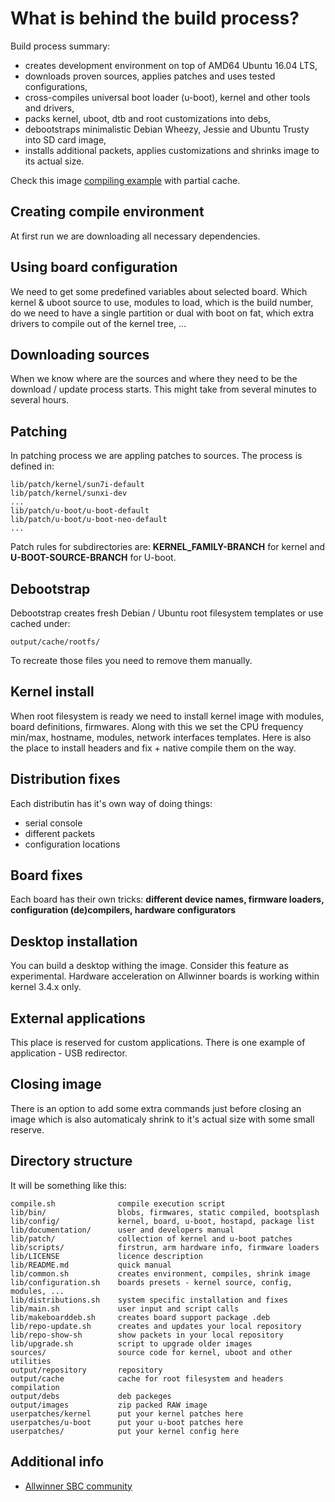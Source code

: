 # What is behind the build process?

Build process summary:

- creates development environment on top of AMD64 Ubuntu 16.04 LTS,
- downloads proven sources, applies patches and uses tested configurations,
- cross-compiles universal boot loader (u-boot), kernel and other tools and drivers,
- packs kernel, uboot, dtb and root customizations into debs,
- debootstraps minimalistic Debian Wheezy, Jessie and Ubuntu Trusty into SD card image,
- installs additional packets, applies customizations and shrinks image to its actual size.

Check this image [compiling example](https://youtu.be/zeShf12MNLg) with partial cache.

## Creating compile environment ##

At first run we are downloading all necessary dependencies. 

## Using board configuration ##

We need to get some predefined variables about selected board. Which kernel & uboot source to use, modules to load, which is the build number, do we need to have a single partition or dual with boot on fat, which extra drivers to compile out of the kernel tree, ...

## Downloading sources ##

When we know where are the sources and where they need to be the download / update process starts. This might take from several minutes to several hours.

## Patching ##

In patching process we are appling patches to sources. The process is defined in:

	lib/patch/kernel/sun7i-default
	lib/patch/kernel/sunxi-dev
	...
	lib/patch/u-boot/u-boot-default
	lib/patch/u-boot/u-boot-neo-default
	...

Patch rules for subdirectories are: **KERNEL_FAMILY-BRANCH** for kernel and **U-BOOT-SOURCE-BRANCH** for U-boot.

## Debootstrap ##

Debootstrap creates fresh Debian / Ubuntu root filesystem templates or use cached under:

	output/cache/rootfs/

To recreate those files you need to remove them manually. 

## Kernel install ##

When root filesystem is ready we need to install kernel image with modules, board definitions, firmwares. Along with this we set the CPU frequency min/max, hostname, modules, network interfaces templates. Here is also the place to install headers and fix + native compile them on the way.

## Distribution fixes ##

Each distributin has it's own way of doing things:

- serial console
- different packets
- configuration locations

## Board fixes ##

Each board has their own tricks: **different device names, firmware loaders, configuration (de)compilers, hardware configurators**

## Desktop installation ##

You can build a desktop withing the image. Consider this feature as experimental. Hardware acceleration on Allwinner boards is working within kernel 3.4.x only.

## External applications ##

This place is reserved for custom applications. There is one example of application - USB redirector.

## Closing image ##

There is an option to add some extra commands just before closing an image which is also automaticaly shrink to it's actual size with some small reserve.

## Directory structure ##

It will be something like this:

    compile.sh				compile execution script
	lib/bin/				blobs, firmwares, static compiled, bootsplash
    lib/config/				kernel, board, u-boot, hostapd, package list
    lib/documentation/		user and developers manual
	lib/patch/				collection of kernel and u-boot patches
	lib/scripts/			firstrun, arm hardware info, firmware loaders
	lib/LICENSE				licence description
	lib/README.md			quick manual
	lib/common.sh			creates environment, compiles, shrink image
	lib/configuration.sh	boards presets - kernel source, config, modules, ...
	lib/distributions.sh	system specific installation and fixes
	lib/main.sh				user input and script calls
	lib/makeboarddeb.sh		creates board support package .deb
	lib/repo-update.sh		creates and updates your local repository
	lib/repo-show-sh		show packets in your local repository
	lib/upgrade.sh			script to upgrade older images
	sources/				source code for kernel, uboot and other utilities
	output/repository		repository 
	output/cache			cache for root filesystem and headers compilation
	output/debs				deb packeges
	output/images			zip packed RAW image
	userpatches/kernel		put your kernel patches here
	userpatches/u-boot		put your u-boot patches here
	userpatches/			put your kernel config here


## Additional info ##

- [Allwinner SBC community](https://linux-sunxi.org/)
